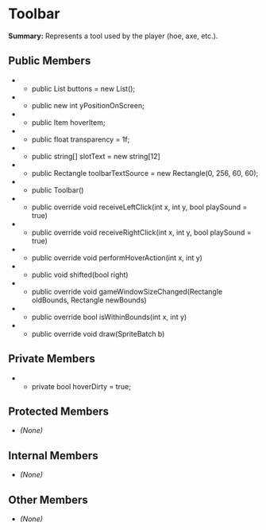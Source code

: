 # Toolbar

**Summary:** Represents a tool used by the player (hoe, axe, etc.).

## Public Members
- - public List<ClickableComponent> buttons = new List<ClickableComponent>();
- - public new int yPositionOnScreen;
- - public Item hoverItem;
- - public float transparency = 1f;
- - public string[] slotText = new string[12]
- - public Rectangle toolbarTextSource = new Rectangle(0, 256, 60, 60);
- - public Toolbar()
- - public override void receiveLeftClick(int x, int y, bool playSound = true)
- - public override void receiveRightClick(int x, int y, bool playSound = true)
- - public override void performHoverAction(int x, int y)
- - public void shifted(bool right)
- - public override void gameWindowSizeChanged(Rectangle oldBounds, Rectangle newBounds)
- - public override bool isWithinBounds(int x, int y)
- - public override void draw(SpriteBatch b)

## Private Members
- - private bool hoverDirty = true;

## Protected Members
- *(None)*

## Internal Members
- *(None)*

## Other Members
- *(None)*
